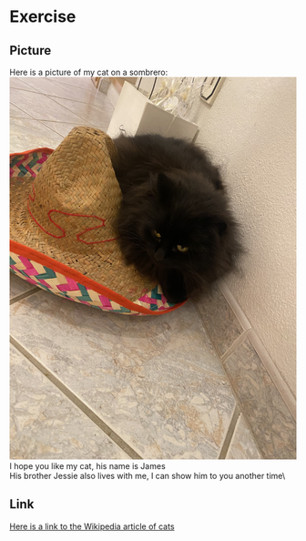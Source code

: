 # Exercise

## Picture

Here is a picture of my cat on a sombrero:\
![Cat on Sombrero](./resources/images/ex1_2.jpeg)\
I hope you like my cat, his name is James\
His brother Jessie also lives with me, I can show him to you another time\

## Link

[Here is a link to the Wikipedia article of cats](https://en.wikipedia.org/wiki/Cat)